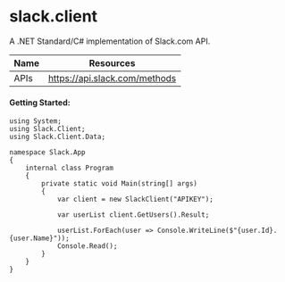 ﻿
# slack.client
A .NET Standard/C# implementation of Slack.com API.

| Name | Resources |
| ------ | ------ |
| APIs | https://api.slack.com/methods |

#### Getting Started:
```
using System;
using Slack.Client;
using Slack.Client.Data;

namespace Slack.App
{
    internal class Program
    {
        private static void Main(string[] args)
        {
            var client = new SlackClient("APIKEY");

            var userList client.GetUsers().Result;

            userList.ForEach(user => Console.WriteLine($"{user.Id}. {user.Name}"));
            Console.Read();
        }
    }
}
```
